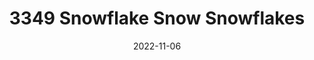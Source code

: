 ---
layout: post
title: "3349 Snowflake Snow Snowflakes"
date:   2022-11-06
categories: solution
---